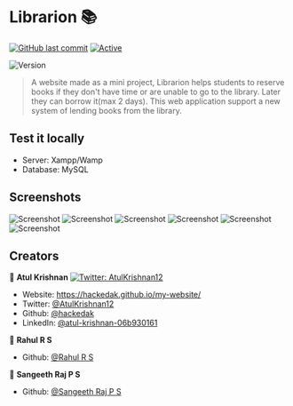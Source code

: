 # Librarion 📚
[![GitHub last commit](https://img.shields.io/github/last-commit/google/skia.svg?style=flat)]()  [![Active](http://img.shields.io/badge/Status-Active-green.svg)](https://tterb.github.io)


![Version](https://img.shields.io/badge/version-1.0-blue.svg?cacheSeconds=2592000)


> A website made as a mini project, Librarion helps students to reserve books if they don't have time or are unable to go to the library. Later they can borrow it(max 2 days). This web application support a new system of lending books from the library.

## Test it locally

* Server: Xampp/Wamp
* Database: MySQL

## Screenshots
![Screenshot](https://github.com/hackedak/Library-Management/admin-dashboard.PNG)
![Screenshot](https://github.com/hackedak/Library-Management/admin-dashboard-2.png)
![Screenshot](https://github.com/hackedak/Library-Management/admin-issuebook.png)
![Screenshot](https://github.com/hackedak/Library-Management/screenshot-user-bookDetails.png)
![Screenshot](https://github.com/hackedak/Library-Management/screenshot-user-booksearch.png)
![Screenshot](https://github.com/hackedak/Library-Management/screenshot-user-dashboard.png)

## Creators

👤 **Atul Krishnan**
[![Twitter: AtulKrishnan12](https://img.shields.io/twitter/follow/AtulKrishnan12.svg?style=social)](https://twitter.com/AtulKrishnan12)
* Website: https://hackedak.github.io/my-website/
* Twitter: [@AtulKrishnan12](https://twitter.com/AtulKrishnan12)
* Github: [@hackedak](https://github.com/hackedak)
* LinkedIn: [@atul-krishnan-06b930161](https://linkedin.com/in/atul-krishnan-06b930161)

👤 **Rahul R S**
* Github: [@Rahul R S](https://github.com/RahulRS246)

👤 **Sangeeth Raj P S**
* Github: [@Sangeeth Raj P S](https://github.com/X-Quirk)